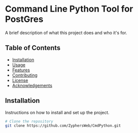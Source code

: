 # Command Line Python Tool for PostGres

A brief description of what this project does and who it's for.

## Table of Contents

- [Installation](#installation)
- [Usage](#usage)
- [Features](#features)
- [Contributing](#contributing)
- [License](#license)
- [Acknowledgements](#acknowledgements)

## Installation

Instructions on how to install and set up the project.

```bash
# Clone the repository
git clone https://github.com/ZyphersWeb/CmdPython.git
